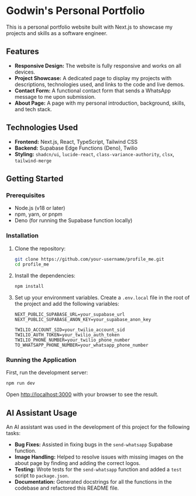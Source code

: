 # Godwin's Personal Portfolio

This is a personal portfolio website built with Next.js to showcase my projects and skills as a software engineer.

## Features

*   **Responsive Design:** The website is fully responsive and works on all devices.
*   **Project Showcase:** A dedicated page to display my projects with descriptions, technologies used, and links to the code and live demos.
*   **Contact Form:** A functional contact form that sends a WhatsApp message to me upon submission.
*   **About Page:** A page with my personal introduction, background, skills, and tech stack.

## Technologies Used

*   **Frontend:** Next.js, React, TypeScript, Tailwind CSS
*   **Backend:** Supabase Edge Functions (Deno), Twilio
*   **Styling:** `shadcn/ui`, `lucide-react`, `class-variance-authority`, `clsx`, `tailwind-merge`

## Getting Started

### Prerequisites

*   Node.js (v18 or later)
*   npm, yarn, or pnpm
*   Deno (for running the Supabase function locally)

### Installation

1.  Clone the repository:
    ```bash
    git clone https://github.com/your-username/profile_me.git
    cd profile_me
    ```

2.  Install the dependencies:
    ```bash
    npm install
    ```

3.  Set up your environment variables. Create a `.env.local` file in the root of the project and add the following variables:

    ```
    NEXT_PUBLIC_SUPABASE_URL=your_supabase_url
    NEXT_PUBLIC_SUPABASE_ANON_KEY=your_supabase_anon_key

    TWILIO_ACCOUNT_SID=your_twilio_account_sid
    TWILIO_AUTH_TOKEN=your_twilio_auth_token
    TWILIO_PHONE_NUMBER=your_twilio_phone_number
    TO_WHATSAPP_PHONE_NUMBER=your_whatsapp_phone_number
    ```

### Running the Application

First, run the development server:

```bash
npm run dev
```

Open [http://localhost:3000](http://localhost:3000) with your browser to see the result.

## AI Assistant Usage

An AI assistant was used in the development of this project for the following tasks:

*   **Bug Fixes:** Assisted in fixing bugs in the `send-whatsapp` Supabase function.
*   **Image Handling:** Helped to resolve issues with missing images on the about page by finding and adding the correct logos.
*   **Testing:** Wrote tests for the `send-whatsapp` function and added a `test` script to `package.json`.
*   **Documentation:** Generated docstrings for all the functions in the codebase and refactored this README file.